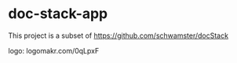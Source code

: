 # doc-stack-app

This project is a subset of https://github.com/schwamster/docStack 

logo: logomakr.com/0qLpxF